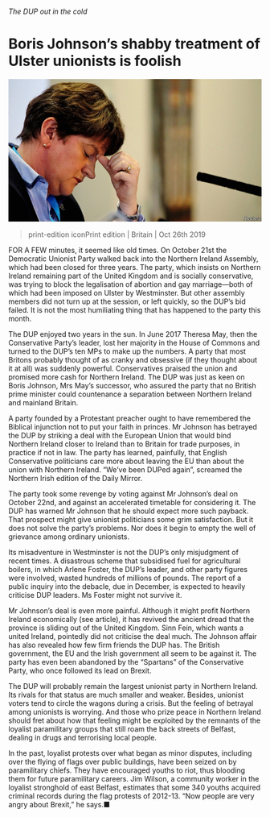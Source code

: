 ###### The DUP out in the cold

# Boris Johnson’s shabby treatment of Ulster unionists is foolish 

![image](images/20191026_BRP004_0.jpg) 

> print-edition iconPrint edition | Britain | Oct 26th 2019 

FOR A FEW minutes, it seemed like old times. On October 21st the Democratic Unionist Party walked back into the Northern Ireland Assembly, which had been closed for three years. The party, which insists on Northern Ireland remaining part of the United Kingdom and is socially conservative, was trying to block the legalisation of abortion and gay marriage—both of which had been imposed on Ulster by Westminster. But other assembly members did not turn up at the session, or left quickly, so the DUP’s bid failed. It is not the most humiliating thing that has happened to the party this month. 

The DUP enjoyed two years in the sun. In June 2017 Theresa May, then the Conservative Party’s leader, lost her majority in the House of Commons and turned to the DUP’s ten MPs to make up the numbers. A party that most Britons probably thought of as cranky and obsessive (if they thought about it at all) was suddenly powerful. Conservatives praised the union and promised more cash for Northern Ireland. The DUP was just as keen on Boris Johnson, Mrs May’s successor, who assured the party that no British prime minister could countenance a separation between Northern Ireland and mainland Britain. 

A party founded by a Protestant preacher ought to have remembered the Biblical injunction not to put your faith in princes. Mr Johnson has betrayed the DUP by striking a deal with the European Union that would bind Northern Ireland closer to Ireland than to Britain for trade purposes, in practice if not in law. The party has learned, painfully, that English Conservative politicians care more about leaving the EU than about the union with Northern Ireland. “We’ve been DUPed again”, screamed the Northern Irish edition of the Daily Mirror. 

The party took some revenge by voting against Mr Johnson’s deal on October 22nd, and against an accelerated timetable for considering it. The DUP has warned Mr Johnson that he should expect more such payback. That prospect might give unionist politicians some grim satisfaction. But it does not solve the party’s problems. Nor does it begin to empty the well of grievance among ordinary unionists. 

Its misadventure in Westminster is not the DUP’s only misjudgment of recent times. A disastrous scheme that subsidised fuel for agricultural boilers, in which Arlene Foster, the DUP’s leader, and other party figures were involved, wasted hundreds of millions of pounds. The report of a public inquiry into the debacle, due in December, is expected to heavily criticise DUP leaders. Ms Foster might not survive it. 

Mr Johnson’s deal is even more painful. Although it might profit Northern Ireland economically (see article), it has revived the ancient dread that the province is sliding out of the United Kingdom. Sinn Fein, which wants a united Ireland, pointedly did not criticise the deal much. The Johnson affair has also revealed how few firm friends the DUP has. The British government, the EU and the Irish government all seem to be against it. The party has even been abandoned by the “Spartans” of the Conservative Party, who once followed its lead on Brexit. 

The DUP will probably remain the largest unionist party in Northern Ireland. Its rivals for that status are much smaller and weaker. Besides, unionist voters tend to circle the wagons during a crisis. But the feeling of betrayal among unionists is worrying. And those who prize peace in Northern Ireland should fret about how that feeling might be exploited by the remnants of the loyalist paramilitary groups that still roam the back streets of Belfast, dealing in drugs and terrorising local people. 

In the past, loyalist protests over what began as minor disputes, including over the flying of flags over public buildings, have been seized on by paramilitary chiefs. They have encouraged youths to riot, thus blooding them for future paramilitary careers. Jim Wilson, a community worker in the loyalist stronghold of east Belfast, estimates that some 340 youths acquired criminal records during the flag protests of 2012-13. “Now people are very angry about Brexit,” he says.■ 

